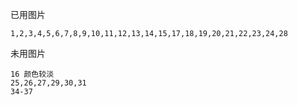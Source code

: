 已用图片

```
1,2,3,4,5,6,7,8,9,10,11,12,13,14,15,17,18,19,20,21,22,23,24,28
```



未用图片

```
16 颜色较淡
25,26,27,29,30,31
34-37
```

